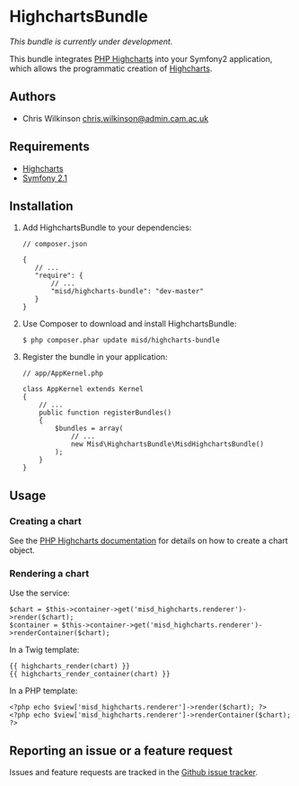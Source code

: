 HighchartsBundle
================

*This bundle is currently under development.*

This bundle integrates [PHP Highcharts](https://github.com/misd-service-development/php-highcharts) into your Symfony2 application, which allows the programmatic creation of [Highcharts](http://www.highcharts.com/).

Authors
-------

* Chris Wilkinson <chris.wilkinson@admin.cam.ac.uk>

Requirements
------------

* [Highcharts](http://www.highcharts.com/)
* [Symfony 2.1](http://symfony.com/)

Installation
------------

 1. Add HighchartsBundle to your dependencies:

        // composer.json

        {
           // ...
           "require": {
               // ...
               "misd/highcharts-bundle": "dev-master"
           }
        }

 2. Use Composer to download and install HighchartsBundle:

        $ php composer.phar update misd/highcharts-bundle

 3. Register the bundle in your application:

        // app/AppKernel.php

        class AppKernel extends Kernel
        {
            // ...
            public function registerBundles()
            {
                $bundles = array(
                    // ...
                    new Misd\HighchartsBundle\MisdHighchartsBundle()
                );
            }
        }

Usage
-----

### Creating a chart

See the [PHP Highcharts documentation](https://github.com/misd-service-development/php-highcharts) for details on how to create a chart object.

### Rendering a chart

Use the service:

    $chart = $this->container->get('misd_highcharts.renderer')->render($chart);
    $container = $this->container->get('misd_highcharts.renderer')->renderContainer($chart);

In a Twig template:

    {{ highcharts_render(chart) }}
    {{ highcharts_render_container(chart) }}

In a PHP template:

    <?php echo $view['misd_highcharts.renderer']->render($chart); ?>
    <?php echo $view['misd_highcharts.renderer']->renderContainer($chart); ?>

Reporting an issue or a feature request
---------------------------------------

Issues and feature requests are tracked in the [Github issue tracker](https://github.com/misd-service-development/highcharts-bundle/issues).
